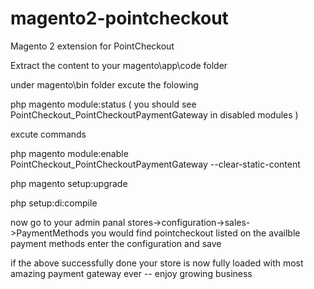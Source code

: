 # magento2-pointcheckout
Magento 2 extension for PointCheckout

Extract the content to your magento\app\code folder 

under magento\bin folder excute the folowing 

php magento module:status ( you should see PointCheckout_PointCheckoutPaymentGateway in disabled modules )

excute commands

php magento module:enable PointCheckout_PointCheckoutPaymentGateway --clear-static-content

php magento setup:upgrade 

php setup:di:compile 

now go to your admin panal stores->configuration->sales->PaymentMethods you would find pointcheckout listed on the availble payment methods 
enter the configuration and save 


if the above successfully done your store is now fully loaded with most amazing payment gateway ever -- enjoy growing business 

